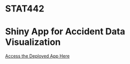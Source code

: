 # STAT442
# Shiny App for Accident Data Visualization

[Access the Deployed App Here]([https://yourapp.shinyapps.io/yourappname](https://3n88zl-ji0hoon-park.shinyapps.io/assignment10/))

